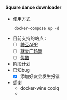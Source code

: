 #### Square dance downloader

* 使用方式
``` shell
    docker-compose up -d
```
* 目前支持的站点：
    - [ ] [糖豆APP](share.tangdou.com)
    - [ ] [就爱广场舞](m.9igcw.com)
    - [ ] [优酷]()
* 阶段计划
* 已知bug
    - [x] 添加好友会发生报错
* 感谢
    * docker-wine coolq 
    * 